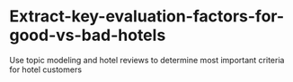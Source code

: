 # Extract-key-evaluation-factors-for-good-vs-bad-hotels
Use topic modeling and hotel reviews to determine most important criteria for hotel customers
